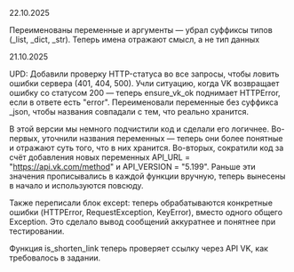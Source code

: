 22.10.2025

Переименованы переменные и аргументы — убрал суффиксы типов (_list, _dict, _str).
Теперь имена отражают смысл, а не тип данных

21.10.2025

UPD:
Добавили проверку HTTP-статуса во все запросы, чтобы ловить ошибки сервера (401, 404, 500).
Учли ситуацию, когда VK возвращает ошибку со статусом 200 — теперь ensure_vk_ok поднимает HTTPError, если в ответе есть "error".
Переименовали переменные без суффикса _json, чтобы названия совпадали с тем, что реально хранится.


В этой версии мы немного подчистили код и сделали его логичнее.
Во-первых, уточнили названия переменных — теперь они более понятные и отражают суть того, что в них хранится.
Во-вторых, сократили код за счёт добавления новых переменных
API_URL = "https://api.vk.com/method" и
API_VERSION = "5.199".
Раньше эти значения прописывались в каждой функции вручную, теперь вынесены в начало и используются повсюду.

Также переписали блок except: теперь обрабатываются конкретные ошибки (HTTPError, RequestException, KeyError), вместо одного общего Exception. Это сделало вывод сообщений аккуратнее и понятнее при тестировании.

Функция is_shorten_link теперь проверяет ссылку через API VK, как требовалось в задании.